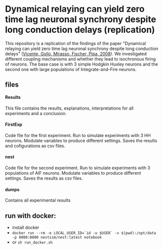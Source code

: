 # Dynamical relaying can yield zero time lag neuronal synchrony despite long conduction delays (replication)

This repository is a replication of the findings of the paper "Dynamical relaying can yield zero time lag neuronal synchrony despite long conduction delays" ([Vicente, Gollo, Mirasso, Fischer, Pipa, 2008](https://www.pnas.org/content/105/44/17157.short)). We investigated different coupling mechanisms and whether they lead to isochronous firing of neurons. The base case is with 3 simple Hodgkin Huxley neurons and the second one with large populations of Integrate-and-Fire neurons.

## files

#### Results
This file contains the results, explanations, interpretations for all experiments and a conclusion.

#### FirstExp
Code file for the first experiment. Run to simulate experiments with 3 HH neurons. Modulate variables to produce different settings. Saves the results and cofigurations as csv files.

#### nest
Code file for the second experiment. Run to simulate experiments with 3 populations of AIF neurons. Modulate variables to produce different settings. Saves the results as csv files.

#### dumps
Contains all experimental results


## run with docker:

* install docker
* ```docker run --rm -e LOCAL_USER_ID=`id -u $USER` -v $(pwd):/opt/data -p 8080:8080 nestsim/nest:latest notebook```
* or ```sh run_docker.sh```

